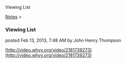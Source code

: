 Viewing List 

[Notes](../notes.html)‎ > ‎

### Viewing List

posted Feb 13, 2013, 7:48 AM by John Henry Thompson

[http://video.whyy.org/video/2181739273](http://video.whyy.org/video/2181739273)

